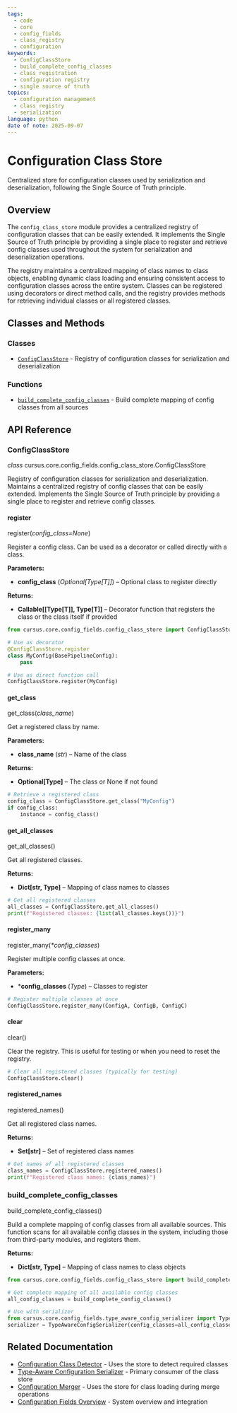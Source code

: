 ```yaml
---
tags:
  - code
  - core
  - config_fields
  - class_registry
  - configuration
keywords:
  - ConfigClassStore
  - build_complete_config_classes
  - class registration
  - configuration registry
  - single source of truth
topics:
  - configuration management
  - class registry
  - serialization
language: python
date of note: 2025-09-07
---
```


# Configuration Class Store

Centralized store for configuration classes used by serialization and deserialization, following the Single Source of Truth principle.

## Overview

The `config_class_store` module provides a centralized registry of configuration classes that can be easily extended. It implements the Single Source of Truth principle by providing a single place to register and retrieve config classes used throughout the system for serialization and deserialization operations.

The registry maintains a centralized mapping of class names to class objects, enabling dynamic class loading and ensuring consistent access to configuration classes across the entire system. Classes can be registered using decorators or direct method calls, and the registry provides methods for retrieving individual classes or all registered classes.

## Classes and Methods

### Classes
- [`ConfigClassStore`](#configclassstore) - Registry of configuration classes for serialization and deserialization

### Functions
- [`build_complete_config_classes`](#build_complete_config_classes) - Build complete mapping of config classes from all sources

## API Reference

### ConfigClassStore

_class_ cursus.core.config_fields.config_class_store.ConfigClassStore

Registry of configuration classes for serialization and deserialization. Maintains a centralized registry of config classes that can be easily extended. Implements the Single Source of Truth principle by providing a single place to register and retrieve config classes.

#### register

register(_config_class=None_)

Register a config class. Can be used as a decorator or called directly with a class.

**Parameters:**
- **config_class** (_Optional[Type[T]]_) – Optional class to register directly

**Returns:**
- **Callable[[Type[T]], Type[T]]** – Decorator function that registers the class or the class itself if provided

```python
from cursus.core.config_fields.config_class_store import ConfigClassStore

# Use as decorator
@ConfigClassStore.register
class MyConfig(BasePipelineConfig):
    pass

# Use as direct function call
ConfigClassStore.register(MyConfig)
```

#### get_class

get_class(_class_name_)

Get a registered class by name.

**Parameters:**
- **class_name** (_str_) – Name of the class

**Returns:**
- **Optional[Type]** – The class or None if not found

```python
# Retrieve a registered class
config_class = ConfigClassStore.get_class("MyConfig")
if config_class:
    instance = config_class()
```

#### get_all_classes

get_all_classes()

Get all registered classes.

**Returns:**
- **Dict[str, Type]** – Mapping of class names to classes

```python
# Get all registered classes
all_classes = ConfigClassStore.get_all_classes()
print(f"Registered classes: {list(all_classes.keys())}")
```

#### register_many

register_many(_*config_classes_)

Register multiple config classes at once.

**Parameters:**
- ***config_classes** (_Type_) – Classes to register

```python
# Register multiple classes at once
ConfigClassStore.register_many(ConfigA, ConfigB, ConfigC)
```

#### clear

clear()

Clear the registry. This is useful for testing or when you need to reset the registry.

```python
# Clear all registered classes (typically for testing)
ConfigClassStore.clear()
```

#### registered_names

registered_names()

Get all registered class names.

**Returns:**
- **Set[str]** – Set of registered class names

```python
# Get names of all registered classes
class_names = ConfigClassStore.registered_names()
print(f"Registered class names: {class_names}")
```

### build_complete_config_classes

build_complete_config_classes()

Build a complete mapping of config classes from all available sources. This function scans for all available config classes in the system, including those from third-party modules, and registers them.

**Returns:**
- **Dict[str, Type]** – Mapping of class names to class objects

```python
from cursus.core.config_fields.config_class_store import build_complete_config_classes

# Get complete mapping of all available config classes
all_config_classes = build_complete_config_classes()

# Use with serializer
from cursus.core.config_fields.type_aware_config_serializer import TypeAwareConfigSerializer
serializer = TypeAwareConfigSerializer(config_classes=all_config_classes)
```

## Related Documentation

- [Configuration Class Detector](config_class_detector.md) - Uses the store to detect required classes
- [Type-Aware Configuration Serializer](type_aware_config_serializer.md) - Primary consumer of the class store
- [Configuration Merger](config_merger.md) - Uses the store for class loading during merge operations
- [Configuration Fields Overview](README.md) - System overview and integration
